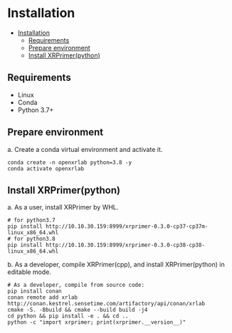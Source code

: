 # Installation

<!-- TOC -->

- [Installation](#installation)
  - [Requirements](#requirements)
  - [Prepare environment](#prepare-environment)
  - [Install XRPrimer(python)](#install-xrprimerpython)

<!-- TOC -->

## Requirements

- Linux
- Conda
- Python 3.7+

## Prepare environment

a. Create a conda virtual environment and activate it.

```shell
conda create -n openxrlab python=3.8 -y
conda activate openxrlab
```

## Install XRPrimer(python)


a. As a user, install XRPrimer by WHL.

```shell
# for python3.7
pip install http://10.10.30.159:8999/xrprimer-0.3.0-cp37-cp37m-linux_x86_64.whl
# for python3.8
pip install http://10.10.30.159:8999/xrprimer-0.3.0-cp38-cp38-linux_x86_64.whl
```

b. As a developer, compile XRPrimer(cpp), and install XRPrimer(python) in editable mode.

```shell
# As a developer, compile from source code:
pip install conan
conan remote add xrlab http://conan.kestrel.sensetime.com/artifactory/api/conan/xrlab
cmake -S. -Bbuild && cmake --build build -j4
cd python && pip install -e . && cd ..
python -c "import xrprimer; print(xrprimer.__version__)"
```

